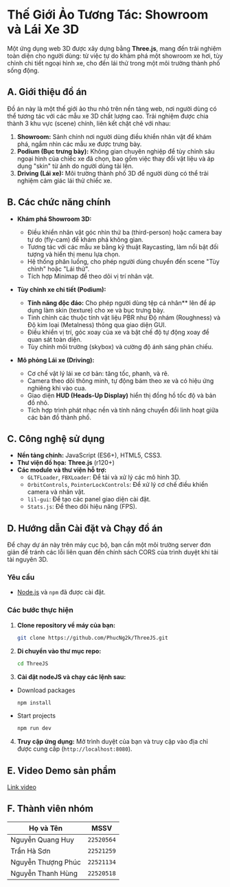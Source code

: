 # Thế Giới Ảo Tương Tác: Showroom và Lái Xe 3D

Một ứng dụng web 3D được xây dựng bằng **Three.js**, mang đến trải nghiệm toàn diện cho người dùng: từ việc tự do khám phá một showroom xe hơi, tùy chỉnh chi tiết ngoại hình xe, cho đến lái thử trong một môi trường thành phố sống động.

## A. Giới thiệu đồ án

Đồ án này là một thế giới ảo thu nhỏ trên nền tảng web, nơi người dùng có thể tương tác với các mẫu xe 3D chất lượng cao. Trải nghiệm được chia thành 3 khu vực (scene) chính, liên kết chặt chẽ với nhau:

1.  **Showroom:** Sảnh chính nơi người dùng điều khiển nhân vật để khám phá, ngắm nhìn các mẫu xe được trưng bày.
2.  **Podium (Bục trưng bày):** Không gian chuyên nghiệp để tùy chỉnh sâu ngoại hình của chiếc xe đã chọn, bao gồm việc thay đổi vật liệu và áp dụng "skin" từ ảnh do người dùng tải lên.
3.  **Driving (Lái xe):** Môi trường thành phố 3D để người dùng có thể trải nghiệm cảm giác lái thử chiếc xe.

## B. Các chức năng chính

*   **Khám phá Showroom 3D:**
    *   Điều khiển nhân vật góc nhìn thứ ba (third-person) hoặc camera bay tự do (fly-cam) để khám phá không gian.
    *   Tương tác với các mẫu xe bằng kỹ thuật Raycasting, làm nổi bật đối tượng và hiển thị menu lựa chọn.
    *   Hệ thống phân luồng, cho phép người dùng chuyển đến scene "Tùy chỉnh" hoặc "Lái thử".
    *   Tích hợp Minimap để theo dõi vị trí nhân vật.

*   **Tùy chỉnh xe chi tiết (Podium):**
    *   **Tính năng độc đáo:** Cho phép người dùng tệp cá nhân** lên để áp dụng làm skin (texture) cho xe và bục trưng bày.
    *   Tinh chỉnh các thuộc tính vật liệu PBR như Độ nhám (Roughness) và Độ kim loại (Metalness) thông qua giao diện GUI.
    *   Điều khiển vị trí, góc xoay của xe và bật chế độ tự động xoay để quan sát toàn diện.
    *   Tùy chỉnh môi trường (skybox) và cường độ ánh sáng phản chiếu.

*   **Mô phỏng Lái xe (Driving):**
    *   Cơ chế vật lý lái xe cơ bản: tăng tốc, phanh, và rẽ.
    *   Camera theo dõi thông minh, tự động bám theo xe và có hiệu ứng nghiêng khi vào cua.
    *   Giao diện **HUD (Heads-Up Display)** hiển thị đồng hồ tốc độ và bản đồ nhỏ.
    *   Tích hợp trình phát nhạc nền và tính năng chuyển đổi linh hoạt giữa các bản đồ thành phố.

## C. Công nghệ sử dụng

*   **Nền tảng chính:** JavaScript (ES6+), HTML5, CSS3.
*   **Thư viện đồ họa:** **Three.js** (r120+)
*   **Các module và thư viện hỗ trợ:**
    *   `GLTFLoader`, `FBXLoader`: Để tải và xử lý các mô hình 3D.
    *   `OrbitControls`, `PointerLockControls`: Để xử lý cơ chế điều khiển camera và nhân vật.
    *   `lil-gui`: Để tạo các panel giao diện cài đặt.
    *   `Stats.js`: Để theo dõi hiệu năng (FPS).

## D. Hướng dẫn Cài đặt và Chạy đồ án

Để chạy dự án này trên máy cục bộ, bạn cần một môi trường server đơn giản để tránh các lỗi liên quan đến chính sách CORS của trình duyệt khi tải tài nguyên 3D.

### Yêu cầu
*   [Node.js](https://nodejs.org/) và `npm` đã được cài đặt.

### Các bước thực hiện

1.  **Clone repository về máy của bạn:**
    ```bash
    git clone https://github.com/PhucNg2k/ThreeJS.git
    ```

2.  **Di chuyển vào thư mục repo:**
    ```bash
    cd ThreeJS
    ```

3.  **Cài đặt nodeJS và chạy các lệnh sau:**
-  Download packages
    ```bash
    npm install
    ```
-  Start projects
    ```bash
    npm run dev
    ```


4.  **Truy cập ứng dụng:**
    Mở trình duyệt của bạn và truy cập vào địa chỉ được cung cấp (`http://localhost:8080`).

## E. Video Demo sản phẩm


[Link video](https://drive.google.com/file/d/1waQZScfFFjmbKAGCnKNBXasN4mR-gMPq/view?fbclid=IwY2xjawLC61VleHRuA2FlbQIxMQABHi4jzmVfSRFVPYHyeZPeoUTUVHG4Sq03VYim7Ul7CYNh4T4TngtIV0TSQdGv_aem_YIo6y_pT48lnPesHuAri4A)


## F. Thành viên nhóm

| Họ và Tên            | MSSV       |
| -------------------- | ---------- |
| Nguyễn Quang Huy     | `22520564` |
| Trần Hà Sơn          | `22521259` |
| Nguyễn Thượng Phúc   | `22521134` |
| Nguyễn Thanh Hùng    | `22520518` |
